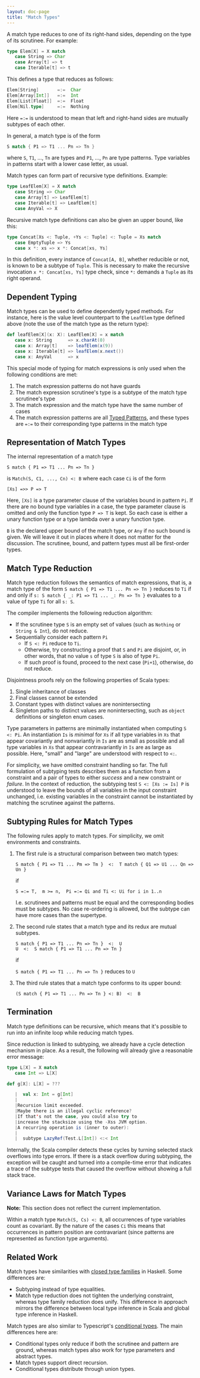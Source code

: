 ```yaml
---
layout: doc-page
title: "Match Types"
---
```


A match type reduces to one of its right-hand sides, depending on the type of
its scrutinee. For example:

```scala
type Elem[X] = X match
   case String => Char
   case Array[t] => t
   case Iterable[t] => t
```

This defines a type that reduces as follows:

```scala
Elem[String]       =:=  Char
Elem[Array[Int]]   =:=  Int
Elem[List[Float]]  =:=  Float
Elem[Nil.type]     =:=  Nothing
```

Here `=:=` is understood to mean that left and right-hand sides are mutually
subtypes of each other.

In general, a match type is of the form

```scala
S match { P1 => T1 ... Pn => Tn }
```

where `S`, `T1`, ..., `Tn` are types and `P1`, ..., `Pn` are type patterns. Type
variables in patterns start with a lower case letter, as usual.

Match types can form part of recursive type definitions. Example:

```scala
type LeafElem[X] = X match
   case String => Char
   case Array[t] => LeafElem[t]
   case Iterable[t] => LeafElem[t]
   case AnyVal => X
```

Recursive match type definitions can also be given an upper bound, like this:

```scala
type Concat[Xs <: Tuple, +Ys <: Tuple] <: Tuple = Xs match
   case EmptyTuple => Ys
   case x *: xs => x *: Concat[xs, Ys]
```

In this definition, every instance of `Concat[A, B]`, whether reducible or not,
is known to be a subtype of `Tuple`. This is necessary to make the recursive
invocation `x *: Concat[xs, Ys]` type check, since `*:` demands a `Tuple` as its
right operand.

## Dependent Typing

Match types can be used to define dependently typed methods. For instance, here
is the value level counterpart to the `LeafElem` type defined above (note the
use of the match type as the return type):

```scala
def leafElem[X](x: X): LeafElem[X] = x match
   case x: String      => x.charAt(0)
   case x: Array[t]    => leafElem(x(9))
   case x: Iterable[t] => leafElem(x.next())
   case x: AnyVal      => x
```

This special mode of typing for match expressions is only used when the
following conditions are met:

1. The match expression patterns do not have guards
2. The match expression scrutinee's type is a subtype of the match type
   scrutinee's type
3. The match expression and the match type have the same number of cases
4. The match expression patterns are all [Typed Patterns](https://scala-lang.org/files/archive/spec/2.13/08-pattern-matching.html#typed-patterns),
   and these types are `=:=` to their corresponding type patterns in the match
   type

## Representation of Match Types

The internal representation of a match type
```
S match { P1 => T1 ... Pn => Tn }
```
is `Match(S, C1, ..., Cn) <: B` where each case `Ci` is of the form
```
[Xs] =>> P => T
```

Here, `[Xs]` is a type parameter clause of the variables bound in pattern `Pi`.
If there are no bound type variables in a case, the type parameter clause is
omitted and only the function type `P => T` is kept. So each case is either a
unary function type or a type lambda over a unary function type.

`B` is the declared upper bound of the match type, or `Any` if no such bound is
given.  We will leave it out in places where it does not matter for the
discussion. The scrutinee, bound, and pattern types must all be first-order
types.

## Match Type Reduction

Match type reduction follows the semantics of match expressions, that is, a
match type of the form `S match { P1 => T1 ... Pn => Tn }` reduces to `Ti` if
and only if `s: S match { _: P1 => T1 ... _: Pn => Tn }` evaluates to a value of
type `Ti` for all `s: S`.

The compiler implements the following reduction algorithm:

- If the scrutinee type `S` is an empty set of values (such as `Nothing` or
  `String & Int`), do not reduce.
- Sequentially consider each pattern `Pi`
    - If `S <: Pi` reduce to `Ti`.
    - Otherwise, try constructing a proof that `S` and `Pi` are disjoint, or, in
      other words, that no value `s` of type `S` is also of type `Pi`.
    - If such proof is found, proceed to the next case (`Pi+1`), otherwise, do
      not reduce.

Disjointness proofs rely on the following properties of Scala types:

1. Single inheritance of classes
2. Final classes cannot be extended
3. Constant types with distinct values are nonintersecting
4. Singleton paths to distinct values are nonintersecting, such as `object` definitions or singleton enum cases.

Type parameters in patterns are minimally instantiated when computing `S <: Pi`.
An instantiation `Is` is _minimal_ for `Xs` if all type variables in `Xs` that
appear covariantly and nonvariantly in `Is` are as small as possible and all
type variables in `Xs` that appear contravariantly in `Is` are as large as
possible.  Here, "small" and "large" are understood with respect to  `<:`.

For simplicity, we have omitted constraint handling so far. The full formulation
of subtyping tests describes them as a function from a constraint and a pair of
types to either _success_ and a new constraint or _failure_. In the context of
reduction, the subtyping test `S <: [Xs := Is] P` is understood to leave the
bounds of all variables in the input constraint unchanged, i.e. existing
variables in the constraint cannot be instantiated by matching the scrutinee
against the patterns.

## Subtyping Rules for Match Types

The following rules apply to match types. For simplicity, we omit environments
and constraints.

1. The first rule is a structural comparison between two match types:

   ```
   S match { P1 => T1 ... Pm => Tm }  <:  T match { Q1 => U1 ... Qn => Un }
   ```

   if

   ```
   S =:= T,  m >= n,  Pi =:= Qi and Ti <: Ui for i in 1..n
   ```

   I.e. scrutinees and patterns must be equal and the corresponding bodies must
   be subtypes. No case re-ordering is allowed, but the subtype can have more
   cases than the supertype.

2. The second rule states that a match type and its redux are mutual subtypes.

   ```
   S match { P1 => T1 ... Pn => Tn }  <:  U
   U  <:  S match { P1 => T1 ... Pn => Tn }
   ```

   if

   `S match { P1 => T1 ... Pn => Tn }` reduces to `U`

3. The third rule states that a match type conforms to its upper bound:

   ```
   (S match { P1 => T1 ... Pn => Tn } <: B)  <:  B
   ```

## Termination

Match type definitions can be recursive, which means that it's possible to run
into an infinite loop while reducing match types.

Since reduction is linked to subtyping, we already have a cycle detection
mechanism in place. As a result, the following will already give a reasonable
error message:

```scala
type L[X] = X match
   case Int => L[X]

def g[X]: L[X] = ???
```

```scala
   |  val x: Int = g[Int]
   |                ^
   |Recursion limit exceeded.
   |Maybe there is an illegal cyclic reference?
   |If that's not the case, you could also try to
   |increase the stacksize using the -Xss JVM option.
   |A recurring operation is (inner to outer):
   |
   |  subtype LazyRef(Test.L[Int]) <:< Int
```

Internally, the Scala compiler detects these cycles by turning selected stack overflows into
type errors. If there is a stack overflow during subtyping, the exception will
be caught and turned into a compile-time error that indicates a trace of the
subtype tests that caused the overflow without showing a full stack trace.

## Variance Laws for Match Types

**Note:** This section does not reflect the current implementation.

Within a match type `Match(S, Cs) <: B`, all occurrences of type variables count
as covariant. By the nature of the cases `Ci` this means that occurrences in
pattern position are contravariant (since patterns are represented as function
type arguments).

## Related Work

Match types have similarities with
[closed type families](https://wiki.haskell.org/GHC/Type_families) in Haskell.
Some differences are:

- Subtyping instead of type equalities.
- Match type reduction does not tighten the underlying constraint, whereas type
  family reduction does unify. This difference in approach mirrors the
  difference between local type inference in Scala and global type inference in
  Haskell.

Match types are also similar to Typescript's
[conditional types](https://github.com/Microsoft/TypeScript/pull/21316). The
main differences here are:

 - Conditional types only reduce if both the scrutinee and pattern are ground,
   whereas match types also work for type parameters and abstract types.
 - Match types support direct recursion.
 - Conditional types distribute through union types.
